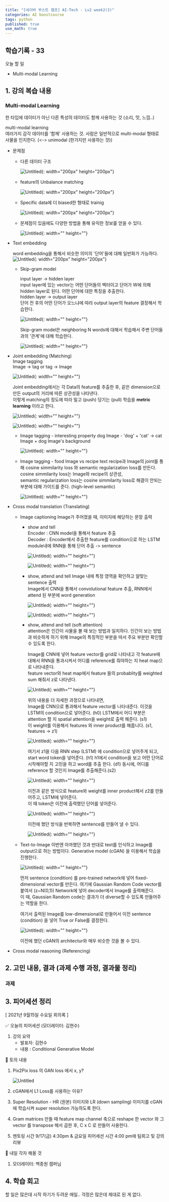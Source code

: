 ```yaml
---
title: "[네이버 부스트 캠프] AI-Tech - Lv2 week2(3)"
categories: AI boostcourse
tags: python
published: true
use_math: true
---
```


## 학습기록 - 33

오늘 할 일

- Multi-modal Learning

## 1. 강의 복습 내용

### Multi-modal Learning

한 타입에 데이터가 아닌 다른 특성의 데이터도 함께 사용하는 것 (소리, 맛, 느낌..)

multi-modal learning  
여러가지 감각 데이터를 '함께' 사용하는 것. 사람은 일반적으로 multi-modal 형태로 사물을 인지한다. (<-> unimodal (한가지만 사용하는 것))  

- 문제점  

  - 다른 데이터 구조  

    ![Untitled](/assets/images/AI-Images2/lv2_week2/img52.png){: width="200px" height="200px"}  

  - feature의 Unbalance matching  

    ![Untitled](/assets/images/AI-Images2/lv2_week2/img53.png){: width="200px" height="200px"}  

  - Specific data에 더 biased한 형태로 trainig  

    ![Untitled](/assets/images/AI-Images2/lv2_week2/img54.png){: width="200px" height="200px"}  

  - 문제점이 있음에도 다양한 방법을 통해 유익한 정보를 얻을 수 있다.  

    ![Untitled](/assets/images/AI-Images2/lv2_week2/img55.png){: width="" height=""}  

- Text embedding  

  word embedding을 통해서 비슷한 의미의 '단어'들에 대해 일반화가 가능하다.
    ![Untitled](/assets/images/AI-Images2/lv2_week2/img56.png){: width="200px" height="200px"}  

  - Skip-gram model

    input layer -> hidden layer  
    input layer에 있는 vector는 어떤 단어들의 벡터이고 단어가 W에 의해 hidden layer로 된다. 어떤 단어에 대한 특징을 추출한다.  
    hidden layer -> output layer  
    단어 전 후의 어떤 단어가 오느냐에 따라 output layer의 feature 결정해서 학습한다.  

    ![Untitled](/assets/images/AI-Images2/lv2_week2/img57.png){: width="" height=""}

    Skip-gram model은 neighboring N words에 대해서 학습해서 주변 단어들과의 '관계'에 대해 학습한다.  

    ![Untitled](/assets/images/AI-Images2/lv2_week2/img58.png){: width="" height=""}

- Joint embedding (Matching)  
  Image tagging  
  Image -> tag or tag -> Image  

    ![Untitled](/assets/images/AI-Images2/lv2_week2/img59.png){: width="" height=""}

  Joint embedding에서는 각 Data의 feature를 추출한 후, 같은 dimension으로 만든 output의 거리에 따른 상관성을 나타낸다.  
  이렇게 matching의 정도에 따라 밀고 (push) 당기는 (pull) 학습을 **metric learning** 이라고 한다.

    ![Untitled](/assets/images/AI-Images2/lv2_week2/img60.png){: width="" height=""}

    ![Untitled](/assets/images/AI-Images2/lv2_week2/img61.png){: width="" height=""}

  - Image tagging - interesting property
    dog Image - 'dog' + 'cat' -> cat Image + dog Image's background  

      ![Untitled](/assets/images/AI-Images2/lv2_week2/img62.png){: width="" height=""}

  - Image tagging - food Image vs recipe text
    recipe과 Image의 joint를 통해 cosine simmilarity loss 와 semantic regularization loss를 만든다.  
    cosine simmilarity loss는 Image와 recipe의 상관성,  
    semantic regularization loss는 cosine simmilarity loss로 해결이 안되는 부분에 대해 가이드를 준다. (high-level semantic)

      ![Untitled](/assets/images/AI-Images2/lv2_week2/img63.png){: width="" height=""}

- Cross modal translation (Translating)  

  - Image captioning
    Image가 주어졌을 때, 이미지에 해당하는 문장 출력

    - show and tell  
      Encoder : CNN model을 통해서 feature 추출  
      Decoder : Encoder에서 추출한 feature를 condition으로 하는 LSTM module내에 RNN을 통해 단어 추출 -> sentence

        ![Untitled](/assets/images/AI-Images2/lv2_week2/img64.png){: width="" height=""}

        ![Untitled](/assets/images/AI-Images2/lv2_week2/img65.png){: width="" height=""}

    - show, attend and tell
      Image 내에 특정 영역을 확인하고 알맞는 sentence 출력  
      Image에서 CNN을 통해서 convolutional feature 추출, RNN에서 attend 된 부분에 word generation  

        ![Untitled](/assets/images/AI-Images2/lv2_week2/img66.png){: width="" height=""}

        ![Untitled](/assets/images/AI-Images2/lv2_week2/img67.png){: width="" height=""}

    - show, attend and tell (soft attention)  
      attention은 인간이 사물을 볼 때 보는 방법과 일치하다. 인간이 보는 방법과 비슷하게 하기 위해 Image의 특징적인 부분을 따서 주요 부분만 확인할 수 있도록 한다.  

      Image를 CNN에 넣어 feature vector를 grid로 나타내고 각 feature에 대해서 RNN을 통과시켜서 어디를 reference를 줘야하는 지 heat map으로 나타내준다.  
      feature vector와 heat map에서 feature 들의 probablity를 weighted sum 해줘서 z로 나타낸다.  

        ![Untitled](/assets/images/AI-Images2/lv2_week2/img68.png){: width="" height=""}

      위의 내용을 더 자세한 과정으로 나타내면,  
      Image를 CNN으로 통과해서 feature vector를 나타내준다. 이것을 LSTM의 condition으로 넣어준다. (h0) LSTM에서 어디 부분은 attention 할 지 spatial attention을 weight로 출력 해준다. (s1)  
      이 weight를 이용해서 features 와 inner product를 해줍니다. (s1, features -> z1)  

        ![Untitled](/assets/images/AI-Images2/lv2_week2/img69.png){: width="" height=""}  

      여기서 z1을 다음 RNN step (LSTM) 에 condition으로 넣어주게 되고, start word token을 넣어준다. (h1) h1에서 condition을 보고 어떤 단어로 시작해야할 지 고민을 하고 word를 추출 한다. (d1) 동시에, 어디를 reference 할 것인지 Image를 추출해준다.(s2)  

        ![Untitled](/assets/images/AI-Images2/lv2_week2/img70.png){: width="" height=""}  

      이전과 같은 방식으로 feature와 weight를 inner product해서 z2를 만들어주고, LSTM에 넣어준다.  
      이 때 token은 이전에 출력했던 단어를 넣어준다.  

        ![Untitled](/assets/images/AI-Images2/lv2_week2/img71.png){: width="" height=""}  

      이전에 했던 방식을 반복하면 sentence를 만들어 낼 수 있다.  

        ![Untitled](/assets/images/AI-Images2/lv2_week2/img72.png){: width="" height=""}  

  - Text-to-Image
    이번엔 아까했던 것과 반대로 text를 인식하고 Image를 output으로 하는 방법이다. Generative model (cGAN) 을 이용해서 학습을 진행한다.  

      ![Untitled](/assets/images/AI-Images2/lv2_week2/img74.png){: width="" height=""}  

    먼저 sentence (condition) 를 pre-trained network에 넣어 fixed-dimensional vector를 만든다. 여기에 Gaussian Random Code vector를 붙여서 (z~N(0,1)) Network에 넣어 decoder에서 Image를 출력해준다.  
    이 때, Gaussian Random code는 결과가 더 diverse할 수 있도록 만들어주는 역할을 한다.  

    여기서 출력된 Image를 low-dimensional로 만들어서 이전 sentence (condition) 을 넣어 True or False를 결정한다.  

      ![Untitled](/assets/images/AI-Images2/lv2_week2/img73.png){: width="" height=""}

    이전에 했던 cGAN의 architectur와 매우 비슷한 것을 볼 수 있다.  

- Cross modal reasoning (Referencing)  







## 2. 고민 내용, 결과 (과제 수행 과정, 결과물 정리)

### 과제

## 3. 피어세션 정리

[ 2021년 9월15일  수요일 회의록 ]

✅ 오늘의 피어세션 (모더레이터: 김현수)

1. 강의 요약
    - 발표자: 김현수
    - 내용 : Conditional Generative Model

📢 토의 내용

1. Pix2Pix loss 의 GAN loss 에서 x, y?

    ![Untitled](/assets/images/AI-Images2/lv2_week2/img51.png)

2. cGAN에서 L1 Loss를 사용하는 이유?
3. Super Resolution - HR (원본) 이미지와 LR (down sampling) 이미지를 cGAN에 학습시켜 super resolution 가능하도록 한다. 
4. Gram matrices 만들 때 feature map channel 축으로 reshape 한 vector 와 그 vector 를 transpose 해서 곱한 후, C x C 로 만들어 사용한다.
5. 멘토링 시간 9/17(금) 4:30pm  & 금요일 피어세션 시간 4:00 pm에 팀회고 및 강의 리뷰

📢 내일 각자 해올 것

1. 모더레이터: 백종원 캠퍼님

## 4. 학습 회고

할 일은 많은데 시작 하기가 두려운 매일.. 걱정은 많은데 제대로 된 게 없다.
